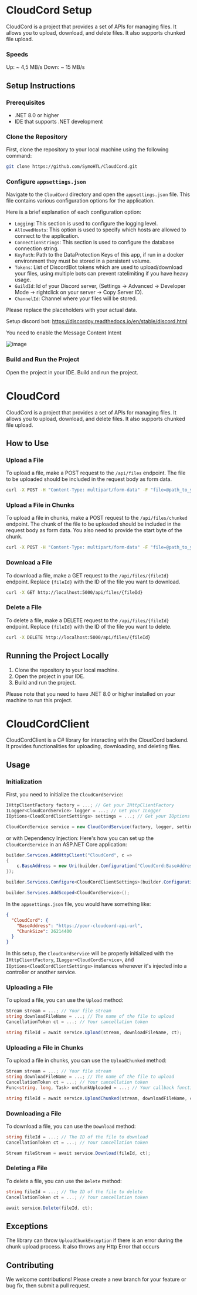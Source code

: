 # CloudCord Setup

CloudCord is a project that provides a set of APIs for managing files. It allows you to upload, download, and delete files. It also supports chunked file upload.

### Speeds

Up: ~ 4,5 MB/s
Down: ~ 15 MB/s

## Setup Instructions

### Prerequisites

- .NET 8.0 or higher
- IDE that supports .NET development

### Clone the Repository

First, clone the repository to your local machine using the following command:

```bash
git clone https://github.com/SymoHTL/CloudCord.git
```

### Configure `appsettings.json`

Navigate to the `CloudCord` directory and open the `appsettings.json` file. This file contains various configuration options for the application.

Here is a brief explanation of each configuration option:

- `Logging`: This section is used to configure the logging level.
- `AllowedHosts`: This option is used to specify which hosts are allowed to connect to the application.
- `ConnectionStrings`: This section is used to configure the database connection string.
- `KeyPath`: Path to the DataProtection Keys of this app, if run in a docker environment they must be stored in a persistent volume.
- `Tokens`: List of DiscordBot tokens which are used to upload/download your files, using multiple bots can prevent ratelimiting if you have heavy usage.
- `GuildId`: Id of your Discord server, (Settings -> Advanced -> Developer Mode -> rightclick on your server -> Copy Server ID).
- `ChannelId`: Channel where your files will be stored.

Please replace the placeholders with your actual data.

Setup discord bot:
https://discordpy.readthedocs.io/en/stable/discord.html

You need to enable the Message Content Intent

![image](https://github.com/SymoHTL/CloudCord/assets/54981573/3727680b-df95-4473-b1c0-e3211bee9f42)

### Build and Run the Project

Open the project in your IDE. Build and run the project.

# CloudCord

CloudCord is a project that provides a set of APIs for managing files. It allows you to upload, download, and delete files. It also supports chunked file upload.

## How to Use

### Upload a File

To upload a file, make a POST request to the `/api/files` endpoint. The file to be uploaded should be included in the request body as form data.

```bash
curl -X POST -H "Content-Type: multipart/form-data" -F "file=@path_to_your_file" http://localhost:5000/api/files
```

### Upload a File in Chunks

To upload a file in chunks, make a POST request to the `/api/files/chunked` endpoint. The chunk of the file to be uploaded should be included in the request body as form data. You also need to provide the start byte of the chunk.

```bash
curl -X POST -H "Content-Type: multipart/form-data" -F "file=@path_to_your_chunk" -F "startByte=0" http://localhost:5000/api/files/chunked
```

### Download a File

To download a file, make a GET request to the `/api/files/{fileId}` endpoint. Replace `{fileId}` with the ID of the file you want to download.

```bash
curl -X GET http://localhost:5000/api/files/{fileId}
```

### Delete a File

To delete a file, make a DELETE request to the `/api/files/{fileId}` endpoint. Replace `{fileId}` with the ID of the file you want to delete.

```bash
curl -X DELETE http://localhost:5000/api/files/{fileId}
```

## Running the Project Locally

1. Clone the repository to your local machine.
2. Open the project in your IDE.
3. Build and run the project.

Please note that you need to have .NET 8.0 or higher installed on your machine to run this project.

# CloudCordClient

CloudCordClient is a C# library for interacting with the CloudCord backend. It provides functionalities for uploading, downloading, and deleting files.

## Usage

### Initialization

First, you need to initialize the `CloudCordService`:

```csharp
IHttpClientFactory factory = ...; // Get your IHttpClientFactory
ILogger<CloudCordService> logger = ...; // Get your ILogger
IOptions<CloudCordClientSettings> settings = ...; // Get your IOptions

CloudCordService service = new CloudCordService(factory, logger, settings);
```

or with Dependency Injection:
Here's how you can set up the `CloudCordService` in an ASP.NET Core application:

```csharp
builder.Services.AddHttpClient("CloudCord", c =>
{
    c.BaseAddress = new Uri(builder.Configuration["CloudCord:BaseAddress"]);
});

builder.Services.Configure<CloudCordClientSettings>(builder.Configuration.GetSection("CloudCord"));

builder.Services.AddScoped<CloudCordService>();
```

In the `appsettings.json` file, you would have something like:

```json
{
  "CloudCord": {
    "BaseAddress": "https://your-cloudcord-api-url",
    "ChunkSize": 26214400
  }
}
```

In this setup, the `CloudCordService` will be properly initialized with the `IHttpClientFactory`, `ILogger<CloudCordService>`, and `IOptions<CloudCordClientSettings>` instances whenever it's injected into a controller or another service.

### Uploading a File

To upload a file, you can use the `Upload` method:

```csharp
Stream stream = ...; // Your file stream
string downloadFileName = ...; // The name of the file to upload
CancellationToken ct = ...; // Your cancellation token

string fileId = await service.Upload(stream, downloadFileName, ct);
```

### Uploading a File in Chunks

To upload a file in chunks, you can use the `UploadChunked` method:

```csharp
Stream stream = ...; // Your file stream
string downloadFileName = ...; // The name of the file to upload
CancellationToken ct = ...; // Your cancellation token
Func<string, long, Task> onChunkUploaded = ...; // Your callback function

string fileId = await service.UploadChunked(stream, downloadFileName, ct, onChunkUploaded);
```

### Downloading a File

To download a file, you can use the `Download` method:

```csharp
string fileId = ...; // The ID of the file to download
CancellationToken ct = ...; // Your cancellation token

Stream fileStream = await service.Download(fileId, ct);
```

### Deleting a File

To delete a file, you can use the `Delete` method:

```csharp
string fileId = ...; // The ID of the file to delete
CancellationToken ct = ...; // Your cancellation token

await service.Delete(fileId, ct);
```

## Exceptions

The library can throw `UploadChunkException` if there is an error during the chunk upload process.
It also throws any Http Error that occurs



## Contributing

We welcome contributions! Please create a new branch for your feature or bug fix, then submit a pull request.
